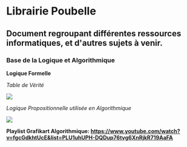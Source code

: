# Librairie Poubelle

## Document regroupant différentes ressources informatiques, et d'autres sujets à venir.

### Base de la Logique et Algorithmique

**Logique Formelle** 

*Table de Vérité*

<img src="https://theses.univ-lyon2.fr/documents/getpart.php?id=1203&file=10000000000001B9000001653CB974C6.jpg"/>

*Logique Propositionnelle utilisée en Algorithmique*

<img src="https://slideplayer.fr/slide/13671425/84/images/7/Connaissances+et+Raisonnement.jpg"/>

**Playlist Grafikart Algorithmique: https://www.youtube.com/watch?v=fgcGdkhtUcE&list=PLU1uhUPH-DQDup76tvg6XnRjkR719AaFA**
